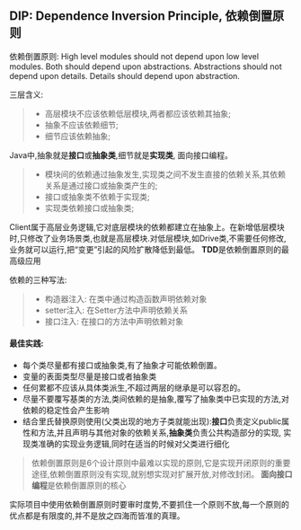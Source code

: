 ## DIP: Dependence Inversion Principle, 依赖倒置原则
依赖倒置原则: High level modules should not depend upon low level modules. Both should depend upon abstractions.
Abstractions should not depend upon details. Details should depend upon abstraction.

三层含义:
> - 高层模块不应该依赖低层模块,两者都应该依赖其抽象;
> - 抽象不应该依赖细节;
> - 细节应该依赖抽象;

Java中,抽象就是**接口**或**抽象类**,细节就是**实现类**, 面向接口编程。
> - 模块间的依赖通过抽象发生,实现类之间不发生直接的依赖关系,其依赖关系是通过接口或抽象类产生的;
> - 接口或抽象类不依赖于实现类;
> - 实现类依赖接口或抽象类;

Client属于高层业务逻辑,它对底层模块的依赖都建立在抽象上。在新增低层模块时,只修改了业务场景类,也就是高层模块.对低层模块,如Drive类,不需要任何修改,
业务就可以运行,把“变更”引起的风险扩散降低到最低。
**TDD**是依赖倒置原则的最高级应用

依赖的三种写法:
> - 构造器注入: 在类中通过构造函数声明依赖对象
> - setter注入: 在Setter方法中声明依赖关系
> - 接口注入: 在接口的方法中声明依赖对象

#### 最佳实践:
- 每个类尽量都有接口或抽象类,有了抽象才可能依赖倒置。
- 变量的表面类型尽量是接口或者抽象类
- 任何累都不应该从具体类派生,不超过两层的继承是可以容忍的。
- 尽量不要覆写基类的方法,类间依赖的是抽象,覆写了抽象类中已实现的方法,对依赖的稳定性会产生影响
- 结合里氏替换原则使用(父类出现的地方子类就能出现):**接口**负责定义public属性和方法,并且声明与其他对象的依赖关系,**抽象类**负责公共构造部分的实现,
实现类准确的实现业务逻辑,同时在适当的时候对父类进行细化


> 依赖倒置原则是6个设计原则中最难以实现的原则,它是实现开闭原则的重要途径,依赖倒置原则没有实现,就别想实现对扩展开放,对修改封闭。
**面向接口编程**是依赖倒置原则的核心

实际项目中使用依赖倒置原则时要审时度势,不要抓住一个原则不放,每一个原则的优点都是有限度的,并不是放之四海而皆准的真理。